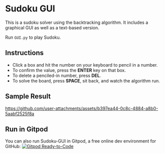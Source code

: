 # Sudoku GUI
This is a sudoku solver using the backtracking algorithm. It includes a graphical GUI as well as a text-based version.

Run `GUI.py` to play Sudoku.

## Instructions
- Click a box and hit the number on your keyboard to pencil in a number.
- To confirm the value, press the **ENTER** key on that box.
- To delete a penciled-in number, press **DEL**.
- To solve the board, press **SPACE**, sit back, and watch the algorithm run.

## Sample Result



https://github.com/user-attachments/assets/b397ea44-0c8c-4884-a8b0-5aabf2525f8a


## Run in Gitpod

You can also run Sudoku-GUI in Gitpod, a free online dev environment for GitHub:
[![Gitpod Ready-to-Code](https://img.shields.io/badge/Gitpod-Ready--to--Code-blue?logo=gitpod)](https://gitpod.io/#https://github.com/unforgettablexD/suduko_gui)
